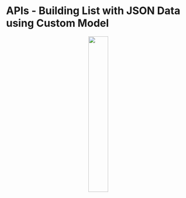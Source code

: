 # APIs - Building List with JSON Data using Custom Model

<p align="center" width="100%">
    <img width="33%" src="https://user-images.githubusercontent.com/59369881/200122806-d8e27761-d985-49ca-ba0b-b83dce1d5410.png">
</p>
